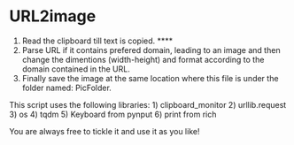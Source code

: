 # URL2image
1) Read the clipboard till text is copied.   ****
2) Parse URL if it contains prefered domain, leading to an image and then change the dimentions (width-height) 
   and format according to the domain contained in the URL. 
4) Finally save the image at the same location where this file is under the folder named: PicFolder.

This script uses the following libraries:
            1) clipboard_monitor
            2) urllib.request
            3) os
            4) tqdm
            5) Keyboard from pynput
            6) print from rich

You are always free to tickle it and use it as you like!
